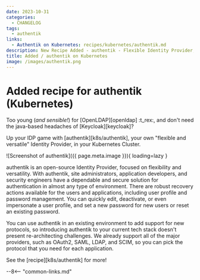 ```yaml
---
date: 2023-10-31
categories:
  - CHANGELOG
tags:
  - authentik
links:
  - Authentik on Kubernetes: recipes/kubernetes/authentik.md
description: New Recipe Added - authentik - Flexible Identity Provider, running on Kubernetes
title: Added / authentik on Kubernetes
image: /images/authentik.png
---
```


# Added recipe for authentik (Kubernetes)

Too young (*and sensible!*) for [OpenLDAP][openldap] :t_rex:, and don't need the java-based headaches of [Keycloak][keycloak]?

Up your IDP game with [authentik][k8s/authentik], your own "flexible and versatile" Identity Provider, in your Kubernetes Cluster.

<!-- more -->

![Screenshot of authentik]({{ page.meta.image }}){ loading=lazy }

authentik is an open-source Identity Provider, focused on flexibility and versatility. With authentik, site administrators, application developers, and security engineers have a dependable and secure solution for authentication in almost any type of environment. There are robust recovery actions available for the users and applications, including user profile and password management. You can quickly edit, deactivate, or even impersonate a user profile, and set a new password for new users or reset an existing password.

You can use authentik in an existing environment to add support for new protocols, so introducing authentik to your current tech stack doesn't present re-architecting challenges. We already support all of the major providers, such as OAuth2, SAML, LDAP, and SCIM, so you can pick the protocol that you need for each application.

See the [recipe][k8s/authentik] for more!

--8<-- "common-links.md"
